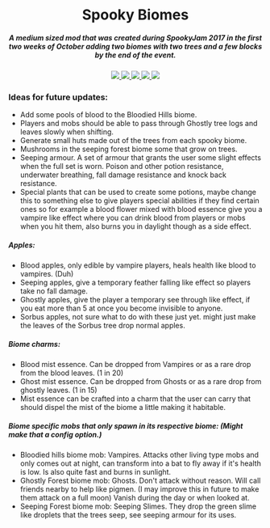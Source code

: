 <h1 align="center">Spooky Biomes</h1>  
<h5 align="center">A medium sized mod that was created during SpookyJam 2017 in the first two weeks of October adding two biomes with two trees and a few blocks by the end of the event.</h5>
    
<p align="center">
<a href="https://discord.tophatcat.dev">
    <img src="https://img.shields.io/badge/Discord-MMD-brightgreen.svg?style=flat&logo=Discord"/>
</a>

<a href="https://tophatcat.dev/">
    <img src="https://img.shields.io/badge/Website-tophatcat.dev-brightgreen.svg?style=flat"/>
</a>  

<a href="https://www.curseforge.com/minecraft/mc-mods/spooky-biomes">
    <img src="http://cf.way2muchnoise.eu/full_spooky-biomes_downloads.svg"/>
</a>

<a href="https://www.curseforge.com/minecraft/mc-mods/spooky-biomes">
    <img src="http://cf.way2muchnoise.eu/versions/Minecraft_spooky-biomes_all.svg"/>
</a>  

<a href="https://github.com/tophatcats-mods/spooky-biomes/commits/master">
    <img src="https://img.shields.io/github/last-commit/tophatcats-mods/spooky-biomes.svg">
</a>  
</p>

### Ideas for future updates:
- Add some pools of blood to the Bloodied Hills biome.
- Players and mobs should be able to pass through Ghostly tree logs and leaves slowly when shifting.
- Generate small huts made out of the trees from each spooky biome.
- Mushrooms in the seeping forest biome some that grow on trees.
- Seeping armour. A set of armour that grants the user some slight effects when the full set is worn. Poison and other potion resistance, underwater breathing, fall damage resistance and knock back resistance.
- Special plants that can be used to create some potions, maybe change this to something else to give players special abilities if they find certain ones so for example a blood flower mixed with blood essence give you a vampire like effect where you can drink blood from players or mobs when you hit them, also burns you in daylight though as a side effect.

##### Apples:
- Blood apples, only edible by vampire players, heals health like blood to vampires. (Duh)
- Seeping apples, give a temporary feather falling like effect so players take no fall damage.
- Ghostly apples, give the player a temporary see through like effect, if you eat more than 5 at once you become invisible to anyone.
- Sorbus apples, not sure what to do with these just yet. might just make the leaves of the Sorbus tree drop normal apples. 

##### Biome charms:
- Blood mist essence. Can be dropped from Vampires or as a rare drop from the blood leaves. (1 in 20)
- Ghost mist essence. Can be dropped from Ghosts or as a rare drop from ghostly leaves. (1 in 15)
- Mist essence can be crafted into a charm that the user can carry that should dispel the mist of the biome a little making it habitable.

##### Biome specific mobs that only spawn in its respective biome: (Might make that a config option.)
- Bloodied hills biome mob: Vampires. Attacks other living type mobs and only comes out at night, can transform into a bat to fly away if it's health is low. Is also quite fast and burns in sunlight.
- Ghostly Forest biome mob: Ghosts. Don't attack without reason. Will call friends nearby to help like pigmen. (I may improve this in future to make them attack on a full moon) Vanish during the day or when looked at.
- Seeping Forest biome mob: Seeping Slimes. They drop the green slime like droplets that the trees seep, see seeping armour for its uses. 
